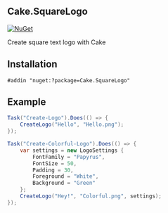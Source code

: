 ﻿## Cake.SquareLogo

[![NuGet](https://img.shields.io/nuget/v/wk.SquareLogo.svg)](https://www.nuget.org/packages/wk.SquareLogo)

Create square text logo with Cake

## Installation

`#addin "nuget:?package=Cake.SquareLogo"`

## Example

```csharp
Task("Create-Logo").Does(() => {
    CreateLogo("Hello", "Hello.png");
});

Task("Create-Colorful-Logo").Does(() => {
    var settings = new LogoSettings {
        FontFamily = "Papyrus",
        FontSize = 50,
        Padding = 30,
        Foreground = "White",
        Background = "Green"
    };
    CreateLogo("Hey!", "Colorful.png", settings);
});
```